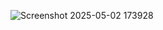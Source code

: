 
![Screenshot 2025-05-02 173928](https://github.com/user-attachments/assets/17372915-46e1-4b4a-9e62-d3cdd6a1a057)
